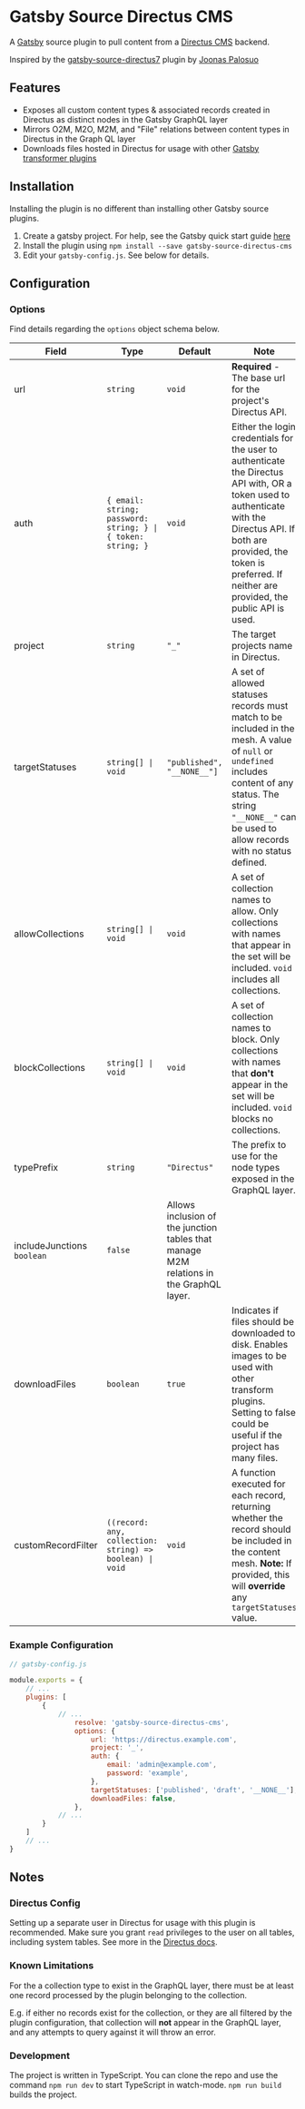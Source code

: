 # Gatsby Source Directus CMS

A [Gatsby](https://www.gatsbyjs.org/) source plugin to pull content from a [Directus CMS](https://directus.io/) backend.

Inspired by the [gatsby-source-directus7](https://github.com/Jonesus/gatsby-source-directus7) plugin by [Joonas Palosuo](https://github.com/Jonesus)

## Features

- Exposes all custom content types & associated records created in Directus as distinct nodes in the Gatsby GraphQL layer
- Mirrors O2M, M2O, M2M, and "File" relations between content types in Directus in the Graph QL layer
- Downloads files hosted in Directus for usage with other [Gatsby transformer plugins](https://www.gatsbyjs.org/plugins/?=gatsby-transformer)

## Installation

Installing the plugin is no different than installing other Gatsby source plugins.

1) Create a gatsby project. For help, see the Gatsby quick start guide [here](https://www.gatsbyjs.org/docs/quick-start)
2) Install the plugin using ```npm install --save gatsby-source-directus-cms```
3) Edit your ```gatsby-config.js```. See below for details.

## Configuration

### Options

Find details regarding the ```options``` object schema below.

 | Field | Type |  Default | Note |
 | ----- | ---- | -------- | ----- |
 | url | ```string``` | ```void``` | **Required** - The base url for the project's Directus API. |
 | auth | ```{ email: string; password: string; } \| { token: string; }``` | ```void``` | Either the login credentials for the user to authenticate the Directus API with, OR a token used to authenticate with the Directus API. If both are provided, the token is preferred. If neither are provided, the public API is used. |
 | project | ```string``` | ```"_"``` | The target projects name in Directus. |
 | targetStatuses | ```string[] \| void``` | ```"published", "__NONE__"]``` | A set of allowed statuses records must match to be included in the mesh. A value of ```null``` or ```undefined``` includes content of any status. The string ```"__NONE__"``` can be used to allow records with no status defined. |
 | allowCollections | ```string[] \| void``` | ```void``` | A set of collection names to allow. Only collections with names that appear in the set will be included. ```void``` includes all collections. |
 | blockCollections | ```string[] \| void``` | ```void``` | A set of collection names to block. Only collections with names that **don't** appear in the set will be included. ```void``` blocks no collections. |
 | typePrefix | ```string``` | ```"Directus"``` | The prefix to use for the node types exposed in the GraphQL layer. |
 | includeJunctions ```boolean``` | ```false``` | Allows inclusion of the junction tables that manage M2M relations in the GraphQL layer. |
 | downloadFiles | ```boolean``` | ```true``` | Indicates if files should be downloaded to disk. Enables images to be used with other transform plugins. Setting to false could be useful if the project has many files. |
 | customRecordFilter | ```((record: any, collection: string) => boolean) \| void``` | ```void``` | A function executed for each record, returning whether the record should be included in the content mesh. **Note:** If provided, this will **override** any ```targetStatuses``` value. |

### Example Configuration

```js
// gatsby-config.js

module.exports = {
    // ...
    plugins: [
        {
            // ...
                resolve: 'gatsby-source-directus-cms',
                options: {
                    url: 'https://directus.example.com',
                    project: '_',
                    auth: {
                        email: 'admin@example.com',
                        password: 'example',
                    },
                    targetStatuses: ['published', 'draft', '__NONE__'],
                    downloadFiles: false,
                },
            // ...
        }
    ]
    // ...
}
```

## Notes

### Directus Config

Setting up a separate user in Directus for usage with this plugin is recommended. Make sure you grant ```read``` privileges to the user on all tables, including system tables. See more in the [Directus docs](https://docs.directus.io/guides/permissions.html#collection-level).

### Known Limitations

For the a collection type to exist in the GraphQL layer, there must be at least one record processed by the plugin belonging to the collection.

E.g. if either no records exist for the collection, or they are all filtered by the plugin configuration, that collection will **not** appear in the GraphQL layer, and any attempts to query against it will throw an error.

### Development

The project is written in TypeScript. You can clone the repo and use the command ```npm run dev``` to start TypeScript in watch-mode. ```npm run build``` builds the project.
